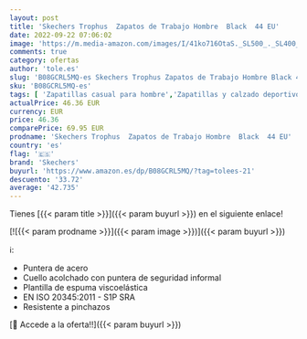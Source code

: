 ```yaml
---
layout: post
title: 'Skechers Trophus  Zapatos de Trabajo Hombre  Black  44 EU'
date: 2022-09-22 07:06:02
image: 'https://m.media-amazon.com/images/I/41ko716OtaS._SL500_._SL400_.jpg'
comments: true
category: ofertas
author: 'tole.es'
slug: 'B08GCRL5MQ-es Skechers Trophus Zapatos de Trabajo Hombre Black 44 EU'
sku: 'B08GCRL5MQ-es'
tags: [ 'Zapatillas casual para hombre','Zapatillas y calzado deportivo para hombre','Zapatos','Zapatos para hombre','Zapatos y complementos','skechers','zapatos','🇪🇸', ]
actualPrice: 46.36 EUR
currency: EUR
price: 46.36
comparePrice: 69.95 EUR
prodname: 'Skechers Trophus  Zapatos de Trabajo Hombre  Black  44 EU'
country: 'es'
flag: '🇪🇸'
brand: 'Skechers'
buyurl: 'https://www.amazon.es/dp/B08GCRL5MQ/?tag=tolees-21'
descuento: '33.72'
average: '42.735'
---
```


Tienes [{{< param title >}}]({{< param buyurl >}}) en el siguiente enlace!

[![{{< param prodname >}}]({{< param image >}})]({{< param buyurl >}})

ℹ️:

- Puntera de acero
- Cuello acolchado con puntera de seguridad informal
- Plantilla de espuma viscoelástica
- EN ISO 20345:2011 - S1P SRA
- Resistente a pinchazos

[🛒 Accede a la oferta!!]({{< param buyurl >}})

